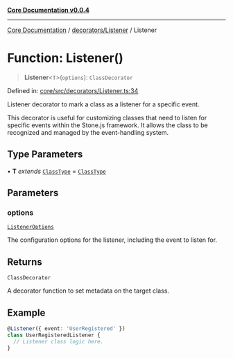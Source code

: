 [**Core Documentation v0.0.4**](../../../README.md)

***

[Core Documentation](../../../modules.md) / [decorators/Listener](../README.md) / Listener

# Function: Listener()

> **Listener**\<`T`\>(`options`): `ClassDecorator`

Defined in: [core/src/decorators/Listener.ts:34](https://github.com/stonemjs/core/blob/d2167ff53d508d3a75c05f0cf962180518d3e061/src/decorators/Listener.ts#L34)

Listener decorator to mark a class as a listener for a specific event.

This decorator is useful for customizing classes that need to listen for specific events within the Stone.js framework.
It allows the class to be recognized and managed by the event-handling system.

## Type Parameters

• **T** *extends* [`ClassType`](../../../declarations/type-aliases/ClassType.md) = [`ClassType`](../../../declarations/type-aliases/ClassType.md)

## Parameters

### options

[`ListenerOptions`](../interfaces/ListenerOptions.md)

The configuration options for the listener, including the event to listen for.

## Returns

`ClassDecorator`

A decorator function to set metadata on the target class.

## Example

```typescript
@Listener({ event: 'UserRegistered' })
class UserRegisteredListener {
  // Listener class logic here.
}
```
